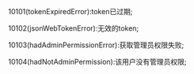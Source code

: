 10101(tokenExpiredError):token已过期;

10102(jsonWebTokenError):无效的token;

10103(hadAdminPermissionError):获取管理员权限失败;

10104(hadNotAdminPermission):该用户没有管理员权限;

